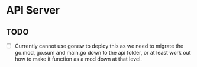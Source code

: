 # API Server

## TODO

- [ ] Currently cannot use gonew to deploy this as we need to migrate the go.mod, go.sum and main.go down to the api folder, or at least work out how to make it function as a mod down at that level.
